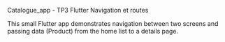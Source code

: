 Catalogue_app - TP3 Flutter Navigation et routes

This small Flutter app demonstrates navigation between two screens and passing data (Product) from the home list to a details page.
